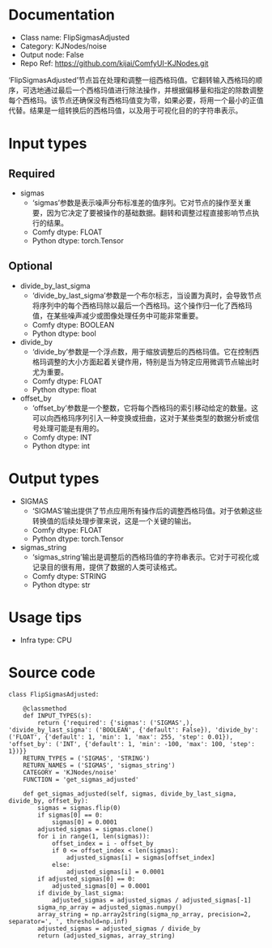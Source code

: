 # Documentation
- Class name: FlipSigmasAdjusted
- Category: KJNodes/noise
- Output node: False
- Repo Ref: https://github.com/kijai/ComfyUI-KJNodes.git

‘FlipSigmasAdjusted’节点旨在处理和调整一组西格玛值。它翻转输入西格玛的顺序，可选地通过最后一个西格玛值进行除法操作，并根据偏移量和指定的除数调整每个西格玛。该节点还确保没有西格玛值变为零，如果必要，将用一个最小的正值代替。结果是一组转换后的西格玛值，以及用于可视化目的的字符串表示。

# Input types
## Required
- sigmas
    - ‘sigmas’参数是表示噪声分布标准差的值序列。它对节点的操作至关重要，因为它决定了要被操作的基础数据。翻转和调整过程直接影响节点执行的结果。
    - Comfy dtype: FLOAT
    - Python dtype: torch.Tensor
## Optional
- divide_by_last_sigma
    - ‘divide_by_last_sigma’参数是一个布尔标志，当设置为真时，会导致节点将序列中的每个西格玛除以最后一个西格玛。这个操作归一化了西格玛值，在某些噪声减少或图像处理任务中可能非常重要。
    - Comfy dtype: BOOLEAN
    - Python dtype: bool
- divide_by
    - ‘divide_by’参数是一个浮点数，用于缩放调整后的西格玛值。它在控制西格玛调整的大小方面起着关键作用，特别是当为特定应用微调节点输出时尤为重要。
    - Comfy dtype: FLOAT
    - Python dtype: float
- offset_by
    - ‘offset_by’参数是一个整数，它将每个西格玛的索引移动给定的数量。这可以向西格玛序列引入一种变换或扭曲，这对于某些类型的数据分析或信号处理可能是有用的。
    - Comfy dtype: INT
    - Python dtype: int

# Output types
- SIGMAS
    - ‘SIGMAS’输出提供了节点应用所有操作后的调整西格玛值。对于依赖这些转换值的后续处理步骤来说，这是一个关键的输出。
    - Comfy dtype: FLOAT
    - Python dtype: torch.Tensor
- sigmas_string
    - ‘sigmas_string’输出是调整后的西格玛值的字符串表示。它对于可视化或记录目的很有用，提供了数据的人类可读格式。
    - Comfy dtype: STRING
    - Python dtype: str

# Usage tips
- Infra type: CPU

# Source code
```
class FlipSigmasAdjusted:

    @classmethod
    def INPUT_TYPES(s):
        return {'required': {'sigmas': ('SIGMAS',), 'divide_by_last_sigma': ('BOOLEAN', {'default': False}), 'divide_by': ('FLOAT', {'default': 1, 'min': 1, 'max': 255, 'step': 0.01}), 'offset_by': ('INT', {'default': 1, 'min': -100, 'max': 100, 'step': 1})}}
    RETURN_TYPES = ('SIGMAS', 'STRING')
    RETURN_NAMES = ('SIGMAS', 'sigmas_string')
    CATEGORY = 'KJNodes/noise'
    FUNCTION = 'get_sigmas_adjusted'

    def get_sigmas_adjusted(self, sigmas, divide_by_last_sigma, divide_by, offset_by):
        sigmas = sigmas.flip(0)
        if sigmas[0] == 0:
            sigmas[0] = 0.0001
        adjusted_sigmas = sigmas.clone()
        for i in range(1, len(sigmas)):
            offset_index = i - offset_by
            if 0 <= offset_index < len(sigmas):
                adjusted_sigmas[i] = sigmas[offset_index]
            else:
                adjusted_sigmas[i] = 0.0001
        if adjusted_sigmas[0] == 0:
            adjusted_sigmas[0] = 0.0001
        if divide_by_last_sigma:
            adjusted_sigmas = adjusted_sigmas / adjusted_sigmas[-1]
        sigma_np_array = adjusted_sigmas.numpy()
        array_string = np.array2string(sigma_np_array, precision=2, separator=', ', threshold=np.inf)
        adjusted_sigmas = adjusted_sigmas / divide_by
        return (adjusted_sigmas, array_string)
```